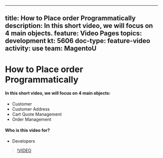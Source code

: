 
---
title: How to Place order Programmatically
description: In this short video, we will focus on 4 main objects.
feature: Video Pages
topics: development
kt: 5606
doc-type: feature-video
activity: use
team: MagentoU
---
# How to Place order Programmatically

#### In this short video, we will focus on 4 main objects:
* Customer
* Customer Address
* Cart Quote Management
* Order Management

#### Who is this video for?
* Developers

>[!VIDEO](https://video.tv.adobe.com/v/35772)

